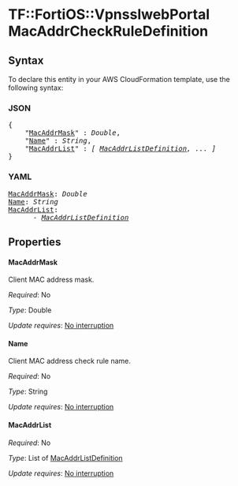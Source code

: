 # TF::FortiOS::VpnsslwebPortal MacAddrCheckRuleDefinition

## Syntax

To declare this entity in your AWS CloudFormation template, use the following syntax:

### JSON

<pre>
{
    "<a href="#macaddrmask" title="MacAddrMask">MacAddrMask</a>" : <i>Double</i>,
    "<a href="#name" title="Name">Name</a>" : <i>String</i>,
    "<a href="#macaddrlist" title="MacAddrList">MacAddrList</a>" : <i>[ <a href="macaddrlistdefinition.md">MacAddrListDefinition</a>, ... ]</i>
}
</pre>

### YAML

<pre>
<a href="#macaddrmask" title="MacAddrMask">MacAddrMask</a>: <i>Double</i>
<a href="#name" title="Name">Name</a>: <i>String</i>
<a href="#macaddrlist" title="MacAddrList">MacAddrList</a>: <i>
      - <a href="macaddrlistdefinition.md">MacAddrListDefinition</a></i>
</pre>

## Properties

#### MacAddrMask

Client MAC address mask.

_Required_: No

_Type_: Double

_Update requires_: [No interruption](https://docs.aws.amazon.com/AWSCloudFormation/latest/UserGuide/using-cfn-updating-stacks-update-behaviors.html#update-no-interrupt)

#### Name

Client MAC address check rule name.

_Required_: No

_Type_: String

_Update requires_: [No interruption](https://docs.aws.amazon.com/AWSCloudFormation/latest/UserGuide/using-cfn-updating-stacks-update-behaviors.html#update-no-interrupt)

#### MacAddrList

_Required_: No

_Type_: List of <a href="macaddrlistdefinition.md">MacAddrListDefinition</a>

_Update requires_: [No interruption](https://docs.aws.amazon.com/AWSCloudFormation/latest/UserGuide/using-cfn-updating-stacks-update-behaviors.html#update-no-interrupt)

